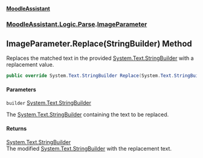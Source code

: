 #### [MoodleAssistant](index.md 'index')
### [MoodleAssistant.Logic.Parse](MoodleAssistant.Logic.Parse.md 'MoodleAssistant.Logic.Parse').[ImageParameter](MoodleAssistant.Logic.Parse.ImageParameter.md 'MoodleAssistant.Logic.Parse.ImageParameter')

## ImageParameter.Replace(StringBuilder) Method

Replaces the matched text in the provided [System.Text.StringBuilder](https://docs.microsoft.com/en-us/dotnet/api/System.Text.StringBuilder 'System.Text.StringBuilder') with a replacement value.

```csharp
public override System.Text.StringBuilder Replace(System.Text.StringBuilder builder);
```
#### Parameters

<a name='MoodleAssistant.Logic.Parse.ImageParameter.Replace(System.Text.StringBuilder).builder'></a>

`builder` [System.Text.StringBuilder](https://docs.microsoft.com/en-us/dotnet/api/System.Text.StringBuilder 'System.Text.StringBuilder')

The [System.Text.StringBuilder](https://docs.microsoft.com/en-us/dotnet/api/System.Text.StringBuilder 'System.Text.StringBuilder') containing the text to be replaced.

#### Returns
[System.Text.StringBuilder](https://docs.microsoft.com/en-us/dotnet/api/System.Text.StringBuilder 'System.Text.StringBuilder')  
The modified [System.Text.StringBuilder](https://docs.microsoft.com/en-us/dotnet/api/System.Text.StringBuilder 'System.Text.StringBuilder') with the replacement text.